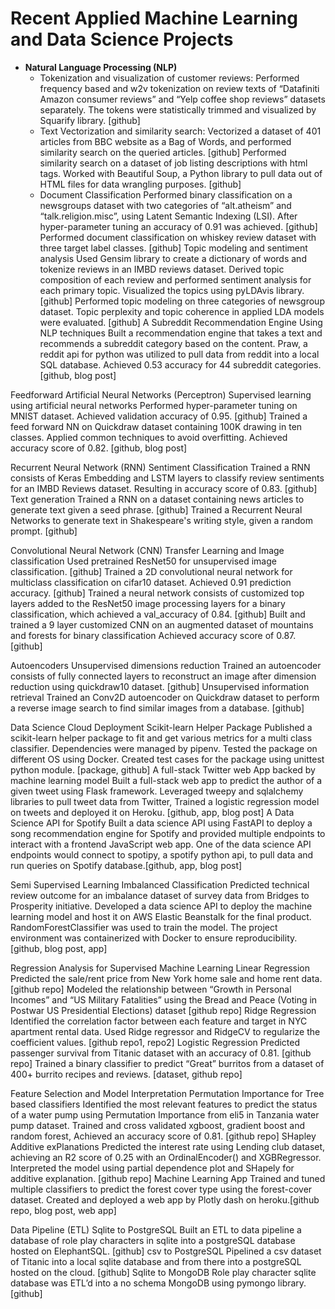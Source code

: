 # Recent Applied Machine Learning and Data Science Projects
* **Natural Language Processing (NLP)**
  - Tokenization and visualization of customer reviews: Performed frequency based and w2v tokenization on review texts of “Datafiniti Amazon consumer reviews” and “Yelp coffee shop reviews” datasets separately. The tokens were statistically trimmed and visualized by Squarify library. [github]
  - Text Vectorization and similarity search: Vectorized a dataset of 401 articles from BBC website as a Bag of Words, and performed similarity search on the queried articles. [github] 
Performed similarity search on a dataset of job listing descriptions with html tags. Worked with Beautiful Soup, a Python library to pull data out of HTML files for data wrangling purposes. [github]
  - Document Classification
Performed binary classification on a newsgroups dataset with two categories of “alt.atheism” and “talk.religion.misc”, using Latent Semantic Indexing (LSI).  After hyper-parameter tuning an accuracy of 0.91 was achieved. [github]
Performed document classification on whiskey review dataset with three target label classes. [github]
Topic modeling and sentiment analysis
Used Gensim library to create a dictionary of words and tokenize reviews in an IMBD reviews dataset. Derived topic composition of each review and performed sentiment analysis for each primary topic. Visualized the topics using pyLDAvis library. [github]
Performed topic modeling on three categories of newsgroup dataset. Topic perplexity and topic coherence in applied LDA models were evaluated. [github]
A Subreddit Recommendation Engine Using NLP techniques
Built a recommendation engine that takes a text and recommends a subreddit category based on the content. Praw, a reddit api for python was utilized to pull data from reddit into a local SQL database. Achieved 0.53 accuracy for 44 subreddit categories. [github, blog post]

Feedforward Artificial Neural Networks (Perceptron)
Supervised learning using artificial neural networks
Performed hyper-parameter tuning on MNIST dataset. Achieved validation accuracy of 0.95. [github]
Trained a feed forward NN on Quickdraw dataset containing 100K drawing in ten classes. Applied common techniques to avoid overfitting. Achieved accuracy score of 0.82. [github, blog post]

Recurrent Neural Network (RNN)
Sentiment Classification 
Trained a RNN consists of Keras Embedding and LSTM layers to classify review sentiments for an IMBD Reviews dataset. Resulting in accuracy score of 0.83. [github]
Text generation
Trained a RNN on a dataset containing news articles to generate text given a seed phrase. [github]
Trained a Recurrent Neural Networks to generate text in Shakespeare's writing style, given a random prompt. [github]

Convolutional Neural Network (CNN)
Transfer Learning and Image classification
Used pretrained ResNet50 for unsupervised image classification. [github]
Trained a 2D convolutional neural network for multiclass classification on cifar10 dataset. Achieved 0.91 prediction accuracy. [github]
Trained a neural network consists of customized top layers added to the ResNet50 image processing layers for a binary classification, which achieved a val_accuracy of 0.84. [github]
Built and trained a 9 layer customized CNN on an augmented dataset of mountains and forests for binary classification  Achieved accuracy score of 0.87. [github]

Autoencoders
Unsupervised dimensions reduction
Trained an autoencoder consists of fully connected layers to reconstruct an image after dimension reduction using quickdraw10 dataset. [github]
Unsupervised information retrieval
Trained an Conv2D autoencoder on Quickdraw dataset to perform a reverse image search to find similar images from a database. [github]

Data Science Cloud Deployment
Scikit-learn Helper Package
Published a scikit-learn helper package to fit and get various metrics for a multi class classifier. Dependencies were managed by pipenv. Tested the package on different OS using Docker. Created test cases for the package using unittest python module. [package, github]
A full-stack Twitter web App backed by machine learning model
Built a full-stack web app to predict the author of a given tweet using Flask framework. Leveraged tweepy and sqlalchemy libraries to pull tweet data from Twitter, Trained a logistic regression model on tweets and deployed it on Heroku. [github, app, blog post]
A Data Science API for Spotify
Built a data science API using FastAPI to deploy a song recommendation engine for Spotify and provided multiple endpoints to interact with a frontend JavaScript web app. One of the data science API endpoints would connect to spotipy, a spotify python api, to pull data and run queries on Spotify database.[github, app, blog post]

Semi Supervised Learning
Imbalanced Classification
Predicted technical review outcome for an imbalance dataset of survey data from Bridges to Prosperity initiative. Developed a data science API to deploy the machine learning model and host it on AWS Elastic Beanstalk for the final product. RandomForestClassifier was used to train the model. The project environment was containerized with Docker to ensure reproducibility. [github, blog post, app]

Regression Analysis for Supervised Machine Learning
Linear Regression
Predicted the sale/rent price from New York home sale and home rent data. [github repo]
Modeled the relationship between “Growth in Personal Incomes” and “US Military Fatalities” using the Bread and Peace (Voting in Postwar US Presidential Elections) dataset [github repo]
Ridge Regression 
Identified the correlation factor between each feature and target in NYC apartment rental data. Used Ridge regressor and RidgeCV to regularize the coefficient values. [github repo1, repo2]
Logistic Regression
Predicted passenger survival from Titanic dataset with an accuracy of 0.81. [github repo]
Trained a binary classifier to predict “Great” burritos from a dataset of 400+ burrito recipes and reviews. [dataset, github repo]

Feature Selection and Model Interpretation
Permutation Importance for Tree based classifiers
Identified the most relevant features to predict the status of a water pump using Permutation Importance from eli5 in Tanzania water pump dataset. Trained and cross validated xgboost, gradient boost and random forest, Achieved an accuracy score of 0.81. [github repo]
SHapley Additive exPlanations
Predicted the interest rate using Lending club dataset, achieving an R2 score of 0.25 with an OrdinalEncoder() and XGBRegressor. Interpreted the model using partial dependence plot and SHapely for additive explanation. [github repo]
Machine Learning App
Trained and tuned multiple classifiers to predict the forest cover type using the forest-cover dataset. Created and deployed a web app by Plotly dash on heroku.[github repo, blog post, web app]

Data Pipeline (ETL)
Sqlite to PostgreSQL
Built an ETL to data pipeline a database of role play characters in sqlite into a postgreSQL database hosted on ElephantSQL. [github]
csv to PostgreSQL
Pipelined a csv dataset of Titanic into a local sqlite database and from there into a postgreSQL hosted on the cloud. [github]
Sqlite to MongoDB
Role play character sqlite database was ETL’d into a no schema MongoDB using pymongo library. [github]
